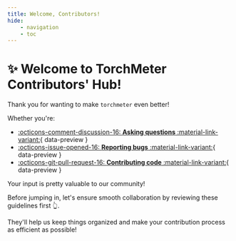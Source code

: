 ```yaml
---
title: Welcome, Contributors!
hide:
    - navigation
    - toc
---
```


# ✨ Welcome to TorchMeter Contributors' Hub!

Thank you for wanting to make `torchmeter` even better!

Whether you're:

- [:octicons-comment-discussion-16: **Asking questions** :material-link-variant:](discussions.md){ data-preview }
- [:octicons-issue-opened-16: **Reporting bugs** :material-link-variant:](issues.md){ data-preview }
- [:octicons-git-pull-request-16: **Contributing code** :material-link-variant:](prs.md){ data-preview }

Your input is pretty valuable to our community! 

Before jumping in, let's ensure smooth collaboration by reviewing these guidelines first 👆.

They'll help us keep things organized and make your contribution process as efficient as possible! 